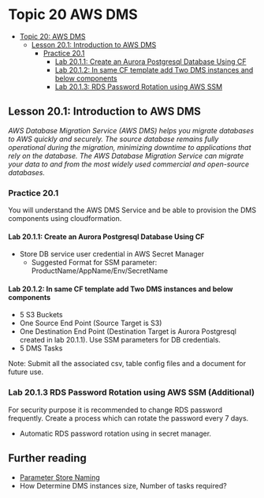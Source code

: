 # Topic 20 AWS DMS 

<!-- TOC -->

- [Topic 20: AWS DMS](#topic-20-aws-AWS-DMS)
  - [Lesson 20.1: Introduction to AWS DMS](#lesson-201-introduction-to-AWS-DMS)
    - [Practice 20.1](#practice-201)
      - [Lab 20.1.1: Create an Aurora Postgresql Database Using CF](#lab-2011-create-an-aurora-postgresql-database-using-cf)
      - [Lab 20.1.2: In same CF template add Two DMS instances and below components ](#lab-2012-in-same-cf-template-add-two-dms-instances-and-below-components)
      - [Lab 20.1.3: RDS Password Rotation using AWS SSM ](#lab-202-rds-password-rotation-using-aws-ssm-additional)
      
<!-- /TOC -->

## Lesson 20.1: Introduction to AWS DMS

*AWS Database Migration Service (AWS DMS) helps you migrate databases to AWS quickly and securely. The source database remains fully operational during the migration, minimizing downtime to applications that rely on the database. The AWS Database Migration Service can migrate your data to and from the most widely used commercial and open-source databases.*

### Practice 20.1

You will understand the AWS DMS Service and be able to provision the DMS components using cloudformation.

#### Lab 20.1.1: Create an Aurora Postgresql Database Using CF
  - Store DB service user credential in AWS Secret Manager
    - Suggested Format for SSM parameter: ProductName/AppName/Env/SecretName

#### Lab 20.1.2: In same CF template add Two DMS instances and below components 
  - 5 S3 Buckets
  - One Source End Point (Source Target is S3)
  - One Destination End Point (Destination Target is Aurora Postgresql created in lab 20.1.1). Use SSM parameters for DB credentials.
  - 5 DMS Tasks

Note: Submit all the associated csv, table config files and a document for future use.

### Lab 20.1.3 RDS Password Rotation using AWS SSM (Additional)
For security purpose it is recommended to change RDS password frequently. Create a process which can rotate the password every 7 days.
  - Automatic RDS password rotation using in secret manager.

## Further reading

* [Parameter Store Naming](https://routesmart-internal.atlassian.net/l/c/KUVX1oeQ)
* How Determine DMS instances size, Number of tasks required?